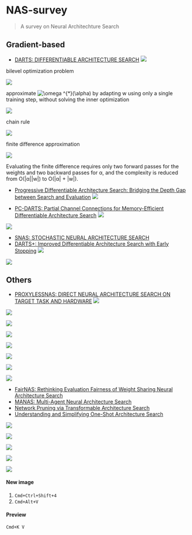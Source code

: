 # NAS-survey
> A survey on Neural Architechture Search 



## Gradient-based
- [DARTS: DIFFERENTIABLE ARCHITECTURE SEARCH](https://arxiv.org/pdf/1806.09055.pdf)
![](assets/2019-09-20-14-40-58.png)

bilevel optimization problem

![](assets/2019-09-20-14-42-04.png)


approximate <img src="https://latex.codecogs.com/svg.latex?\omega&space;^{*}(\alpha)" title="\omega ^{*}(\alpha)" /> by adapting w using only a single training step, without solving the inner optimization

![](assets/2019-09-20-14-42-23.png)

chain rule

![](assets/2019-09-20-14-42-57.png)

finite difference approximation

![](assets/2019-09-20-14-43-29.png)

Evaluating the finite difference requires only two forward passes for the weights and two backward passes for α, and the complexity is reduced from O(|α||w|) to O(|α| + |w|).

- [Progressive Differentiable Architecture Search: Bridging the Depth Gap between Search and Evaluation](https://arxiv.org/pdf/1904.12760.pdf)
![](assets/2019-09-20-14-53-09.png)

- [PC-DARTS: Partial Channel Connections for Memory-Efficient Differentiable Architecture Search](https://arxiv.org/pdf/1907.05737.pdf)
![](assets/2019-09-20-15-21-40.png)

![](assets/2019-09-20-16-05-54.png)

- [SNAS: STOCHASTIC NEURAL ARCHITECTURE SEARCH](https://openreview.net/pdf?id=rylqooRqK7)
- [DARTS+: Improved Differentiable Architecture Search with Early Stopping](https://arxiv.org/pdf/1909.06035.pdf)
![](assets/2019-09-20-12-15-52.png)

![](assets/2019-09-20-12-17-01.png)
## Others

- [PROXYLESSNAS: DIRECT NEURAL ARCHITECTURE SEARCH ON TARGET TASK AND HARDWARE](https://arxiv.org/pdf/1812.00332.pdf)
![](assets/2019-09-20-12-37-25.png)

![](assets/2019-09-20-12-38-50.png)

![](assets/2019-09-20-12-53-49.png)

![](assets/2019-09-20-12-40-14.png)

![](assets/2019-09-20-12-39-48.png)

![](assets/2019-09-20-12-41-17.png)

![](assets/2019-09-20-12-41-37.png)

![](assets/2019-09-20-12-43-37.png)
- [FairNAS: Rethinking Evaluation Fairness of Weight Sharing Neural Architecture Search ](https://arxiv.org/pdf/1907.01845.pdf)
- [MANAS: Multi-Agent Neural Architecture Search](https://arxiv.org/pdf/1909.01051.pdf)
- [Network Pruning via Transformable Architecture Search](https://arxiv.org/pdf/1905.09717.pdf)
- [Understanding and Simplifying One-Shot Architecture Search](http://proceedings.mlr.press/v80/bender18a/bender18a.pdf)


![](assets/2019-09-20-17-02-12.png)

![](assets/2019-09-20-17-02-25.png)

![](assets/2019-09-20-17-01-32.png)

![](assets/2019-09-20-17-02-40.png)

![](assets/2019-09-20-17-02-57.png)









#### New image
1. `Cmd+Ctrl+Shift+4`
2. `Cmd+Alt+V`

#### Preview
`Cmd+K V`
